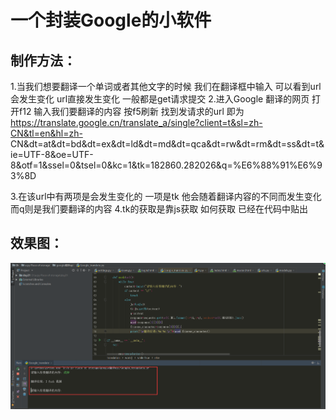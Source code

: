 # 一个封装Google的小软件

## 制作方法：
   1.当我们想要翻译一个单词或者其他文字的时候 我们在翻译框中输入 可以看到url会发生变化 url直接发生变化 一般都是get请求提交
   2.进入Google 翻译的网页 打开f12 输入我们要翻译的内容  按f5刷新 找到发请求的url  即为
   	https://translate.google.cn/translate_a/single?client=t&sl=zh-CN&tl=en&hl=zh-          CN&dt=at&dt=bd&dt=ex&dt=ld&dt=md&dt=qca&dt=rw&dt=rm&dt=ss&dt=t&ie=UTF-8&oe=UTF-8&otf=1&ssel=0&tsel=0&kc=1&tk=182860.282026&q=%E6%88%91%E6%93%8D
      
   3.在该url中有两项是会发生变化的 一项是tk 他会随着翻译内容的不同而发生变化 而q则是我们要翻译的内容
   4.tk的获取是靠js获取 如何获取 已经在代码中贴出

 ## 效果图：
 ![Image text](https://raw.githubusercontent.com/OneStepAndTwoSteps/Google_translation_clinet/master/img/效果图.png)
   
